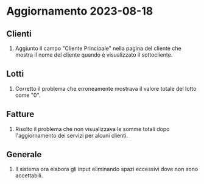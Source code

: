 # Aggiornamento 2023-08-18

## Clienti

1. Aggiunto il campo "Cliente Principale" nella pagina del cliente che mostra il nome del cliente quando è visualizzato il sottocliente.

## Lotti

1. Corretto il problema che erroneamente mostrava il valore totale del lotto come "0".

## Fatture

1. Risolto il problema che non visualizzava le somme totali dopo l'aggiornamento dei servizi per alcuni clienti.

## Generale

1. Il sistema ora elabora gli input eliminando spazi eccessivi dove non sono accettabili.
